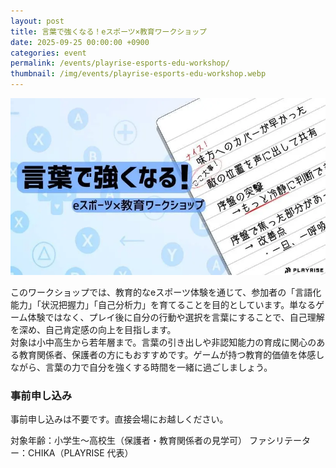 ```yaml
---
layout: post
title: 言葉で強くなる！eスポーツ×教育ワークショップ
date: 2025-09-25 00:00:00 +0900
categories: event
permalink: /events/playrise-esports-edu-workshop/
thumbnail: /img/events/playrise-esports-edu-workshop.webp
---
```

<img class='w-full pb-8' src='/img/events/playrise-esports-edu-workshop.webp' alt='カバー画像 身近なものが興味の入り口に。PowerPointから始めるプログラミング'>

このワークショップでは、教育的なeスポーツ体験を通じて、参加者の「言語化能力」「状況把握力」「自己分析力」を育てることを目的としています。単なるゲーム体験ではなく、プレイ後に自分の行動や選択を言葉にすることで、自己理解を深め、自己肯定感の向上を目指します。<br />
対象は小中高生から若年層まで。言葉の引き出しや非認知能力の育成に関心のある教育関係者、保護者の方にもおすすめです。ゲームが持つ教育的価値を体感しながら、言葉の力で自分を強くする時間を一緒に過ごしましょう。<br />

### 事前申し込み
事前申し込みは不要です。直接会場にお越しください。

対象年齢：小学生〜高校生（保護者・教育関係者の見学可）
ファシリテーター：CHIKA（PLAYRISE 代表）

